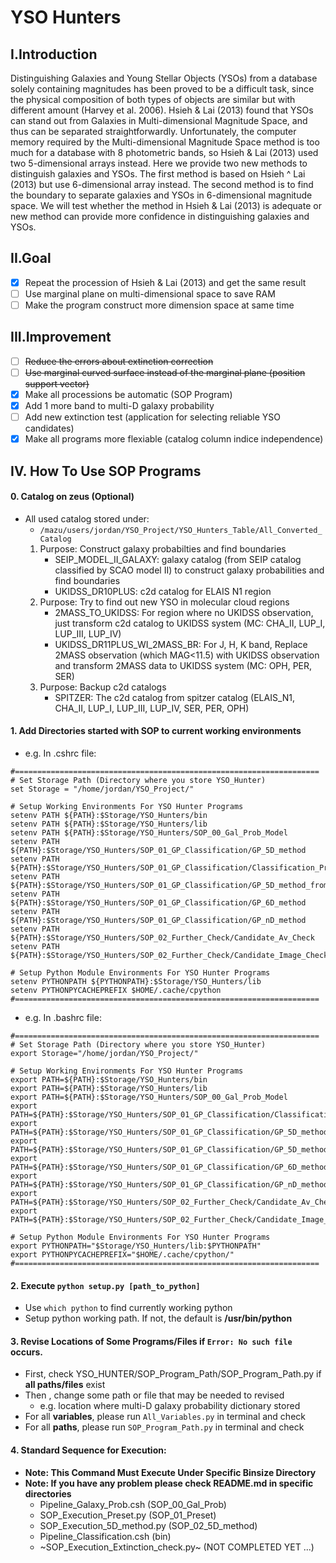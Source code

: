 # **YSO Hunters**
## **I.Introduction**
Distinguishing Galaxies and Young Stellar Objects (YSOs) from a database solely containing magnitudes has been proved to be a difficult task, since the physical composition of both types of objects are similar but with different amount (Harvey et al. 2006). Hsieh & Lai (2013) found that YSOs can stand out from Galaxies in Multi-dimensional Magnitude Space, and thus can be separated straightforwardly. Unfortunately, the computer memory required by the Multi-dimensional Magnitude Space method is too much for a database with 8 photometric bands, so Hsieh & Lai (2013) used two 5-dimensional arrays instead. Here we provide two new methods to distinguish galaxies and YSOs. The first method is based on Hsieh ^ Lai (2013) but use 6-dimensional array instead. The second method is to find the boundary to separate galaxies and YSOs in 6-dimensional magnitude space. We will test whether the method in Hsieh & Lai (2013) is adequate or new method can provide more confidence in distinguishing galaxies and YSOs.

## **II.Goal**
- [x] Repeat the procession of Hsieh & Lai (2013) and get the same result
- [ ] Use marginal plane on multi-dimensional space to save RAM
- [ ] Make the program construct more dimension space at same time

## **III.Improvement**
- [ ] ~~Reduce the errors about extinction correction~~
- [ ] ~~Use marginal curved surface instead of the marginal plane (position support vector)~~
- [x] Make all processions be automatic (SOP Program)
- [x] Add 1 more band to multi-D galaxy probability
- [ ] Add new extinction test (application for selecting reliable YSO candidates)
- [x] Make all programs more flexiable (catalog column indice independence)

## **IV. How To Use SOP Programs**
#### 0. Catalog on zeus (Optional)
- All used catalog stored under:
    - ``` /mazu/users/jordan/YSO_Project/YSO_Hunters_Table/All_Converted_Catalog ```
    1.  Purpose: Construct galaxy probabilties and find boundaries
        - SEIP_MODEL_II_GALAXY: galaxy catalog (from SEIP catalog classified by SCAO model II) to construct galaxy probabilities and find boundaries
        - UKIDSS_DR10PLUS: c2d catalog for ELAIS N1 region
    2.  Purpose: Try to find out new YSO in molecular cloud regions
        - 2MASS_TO_UKIDSS: For region where no UKIDSS observation, just transform c2d catalog to UKIDSS system (MC: CHA_II, LUP_I, LUP_III, LUP_IV)
        - UKIDSS_DR11PLUS_WI_2MASS_BR: For J, H, K band, Replace 2MASS observation (which MAG<11.5) with UKIDSS observation and transform 2MASS data to UKIDSS system (MC: OPH, PER, SER)
    3.  Purpose: Backup c2d catalogs
        - SPITZER: The c2d catalog from spitzer catalog (ELAIS_N1, CHA_II, LUP_I, LUP_III, LUP_IV, SER, PER, OPH)

#### 1. Add Directories started with SOP to current working environments
- e.g. In .cshrc file:
```
#====================================================================
# Set Storage Path (Directory where you store YSO_Hunter)
set Storage = "/home/jordan/YSO_Project/"

# Setup Working Environments For YSO Hunter Programs
setenv PATH ${PATH}:$Storage/YSO_Hunters/bin
setenv PATH ${PATH}:$Storage/YSO_Hunters/lib
setenv PATH ${PATH}:$Storage/YSO_Hunters/SOP_00_Gal_Prob_Model
setenv PATH ${PATH}:$Storage/YSO_Hunters/SOP_01_GP_Classification/GP_5D_method
setenv PATH ${PATH}:$Storage/YSO_Hunters/SOP_01_GP_Classification/Classification_Preset
setenv PATH ${PATH}:$Storage/YSO_Hunters/SOP_01_GP_Classification/GP_5D_method_from_Hsieh
setenv PATH ${PATH}:$Storage/YSO_Hunters/SOP_01_GP_Classification/GP_6D_method
setenv PATH ${PATH}:$Storage/YSO_Hunters/SOP_01_GP_Classification/GP_nD_method
setenv PATH ${PATH}:$Storage/YSO_Hunters/SOP_02_Further_Check/Candidate_Av_Check
setenv PATH ${PATH}:$Storage/YSO_Hunters/SOP_02_Further_Check/Candidate_Image_Check

# Setup Python Module Environments For YSO Hunter Programs
setenv PYTHONPATH ${PYTHONPATH}:$Storage/YSO_Hunters/lib
setenv PYTHONPYCACHEPREFIX $HOME/.cache/cpython
#====================================================================
```
- e.g. In .bashrc file:

```
#====================================================================
# Set Storage Path (Directory where you store YSO_Hunter)
export Storage="/home/jordan/YSO_Project/"

# Setup Working Environments For YSO Hunter Programs
export PATH=${PATH}:$Storage/YSO_Hunters/bin
export PATH=${PATH}:$Storage/YSO_Hunters/lib
export PATH=${PATH}:$Storage/YSO_Hunters/SOP_00_Gal_Prob_Model
export PATH=${PATH}:$Storage/YSO_Hunters/SOP_01_GP_Classification/Classification_Preset
export PATH=${PATH}:$Storage/YSO_Hunters/SOP_01_GP_Classification/GP_5D_method
export PATH=${PATH}:$Storage/YSO_Hunters/SOP_01_GP_Classification/GP_5D_method_from_Hsieh
export PATH=${PATH}:$Storage/YSO_Hunters/SOP_01_GP_Classification/GP_6D_method
export PATH=${PATH}:$Storage/YSO_Hunters/SOP_01_GP_Classification/GP_nD_method
export PATH=${PATH}:$Storage/YSO_Hunters/SOP_02_Further_Check/Candidate_Av_Check
export PATH=${PATH}:$Storage/YSO_Hunters/SOP_02_Further_Check/Candidate_Image_Check

# Setup Python Module Environments For YSO Hunter Programs
export PYTHONPATH="$Storage/YSO_Hunters/lib:$PYTHONPATH"
export PYTHONPYCACHEPREFIX="$HOME/.cache/cpython/"
#====================================================================
```

#### 2. Execute ```python setup.py [path_to_python]```
- Use ```which python``` to find currently working python
- Setup python working path. If not, the default is **/usr/bin/python**

#### 3. Revise Locations of Some Programs/Files if ```Error: No such file``` occurs.
- First, check YSO_HUNTER/SOP_Program_Path/SOP_Program_Path.py if **all paths/files** exist
- Then , change some path or file that may be needed to revised
	- e.g. location where multi-D galaxy probability dictionary stored
- For all __variables__, please run ```All_Variables.py``` in terminal and check
- For all __paths__, please run ```SOP_Program_Path.py``` in terminal and check

#### 4. Standard Sequence for Execution:
- **Note: This Command Must Execute Under Specific Binsize Directory**
- **Note: If you have any problem please check README.md in specific directories**
    -  Pipeline_Galaxy_Prob.csh (SOP_00_Gal_Prob)
    -  SOP_Execution_Preset.py (SOP_01_Preset)
    -  SOP_Execution_5D_method.py (SOP_02_5D_method)
    -  Pipeline_Classification.csh (bin)
    -  ~SOP_Execution_Extinction_check.py~ (NOT COMPLETED YET ...)
